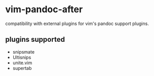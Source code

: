 # vim-pandoc-after

compatibility with external plugins for vim's pandoc support plugins.

## plugins supported

* snipsmate
* Ultisnips
* unite.vim
* supertab
